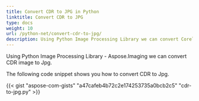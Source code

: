 ```yaml
---
title: Convert CDR to JPG in Python
linktitle: Convert CDR to JPG
type: docs
weight: 10
url: /python-net/convert-cdr-to-jpg/
description: Using Python Image Processing Library we can convert CorelDraw CDR image to JPG
---
```


Using Python Image Processing Library - Aspose.Imaging we can convert CDR image to Jpg.

The following code snippet shows you how to convert CDR to Jpg.

{{< gist "aspose-com-gists" "a47cafeb4b72c2e174253735a0bcb2c5" "cdr-to-jpg.py" >}}
